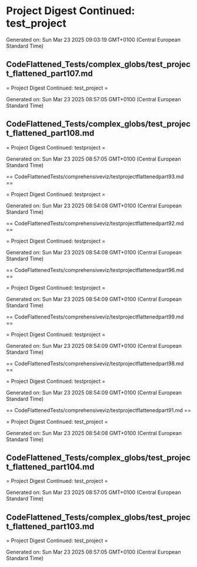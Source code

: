 # Project Digest Continued: test_project
Generated on: Sun Mar 23 2025 09:03:19 GMT+0100 (Central European Standard Time)


## CodeFlattened_Tests/complex_globs/test_project_flattened_part107.md <a id="test_project_flattened_part107_md"></a>

= Project Digest Continued: test_project =

Generated on: Sun Mar 23 2025 08:57:05 GMT+0100 (Central European Standard Time)
## CodeFlattened_Tests/complex_globs/test_project_flattened_part108.md <a id="test_project_flattened_part108_md"></a>

= Project Digest Continued: testproject =

Generated on: Sun Mar 23 2025 08:57:05 GMT+0100 (Central European Standard Time)

== CodeFlattenedTests/comprehensiveviz/testprojectflattenedpart93.md <a id="testprojectflattenedpart93md"></a> ==

= Project Digest Continued: testproject =

Generated on: Sun Mar 23 2025 08:54:08 GMT+0100 (Central European Standard Time)

== CodeFlattenedTests/comprehensiveviz/testprojectflattenedpart92.md <a id="testprojectflattenedpart92md"></a> ==

= Project Digest Continued: testproject =

Generated on: Sun Mar 23 2025 08:54:08 GMT+0100 (Central European Standard Time)

== CodeFlattenedTests/comprehensiveviz/testprojectflattenedpart96.md <a id="testprojectflattenedpart96md"></a> ==

= Project Digest Continued: testproject =

Generated on: Sun Mar 23 2025 08:54:09 GMT+0100 (Central European Standard Time)

== CodeFlattenedTests/comprehensiveviz/testprojectflattenedpart99.md <a id="testprojectflattenedpart99md"></a> ==

= Project Digest Continued: testproject =

Generated on: Sun Mar 23 2025 08:54:09 GMT+0100 (Central European Standard Time)

== CodeFlattenedTests/comprehensiveviz/testprojectflattenedpart98.md <a id="testprojectflattenedpart98md"></a> ==

= Project Digest Continued: testproject =

Generated on: Sun Mar 23 2025 08:54:09 GMT+0100 (Central European Standard Time)

== CodeFlattenedTests/comprehensiveviz/testprojectflattenedpart91.md <a id="testprojectflattenedpart91md"></a> ==

= Project Digest Continued: test_project =

Generated on: Sun Mar 23 2025 08:54:08 GMT+0100 (Central European Standard Time)
## CodeFlattened_Tests/complex_globs/test_project_flattened_part104.md <a id="test_project_flattened_part104_md"></a>

= Project Digest Continued: test_project =

Generated on: Sun Mar 23 2025 08:57:05 GMT+0100 (Central European Standard Time)
## CodeFlattened_Tests/complex_globs/test_project_flattened_part103.md <a id="test_project_flattened_part103_md"></a>

= Project Digest Continued: test_project =

Generated on: Sun Mar 23 2025 08:57:05 GMT+0100 (Central European Standard Time)
